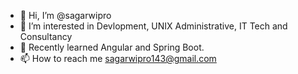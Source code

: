 - 👋 Hi, I’m @sagarwipro
- 👀 I’m interested in Devlopment, UNIX Administrative, IT Tech and Consultancy
- 🌱 Recently learned Angular and Spring Boot.
- 📫 How to reach me sagarwipro143@gmail.com

<!---
sagarwipro/sagarwipro is a ✨ special ✨ repository because its `README.md` (this file) appears on your GitHub profile.
You can click the Preview link to take a look at your changes.
--->
